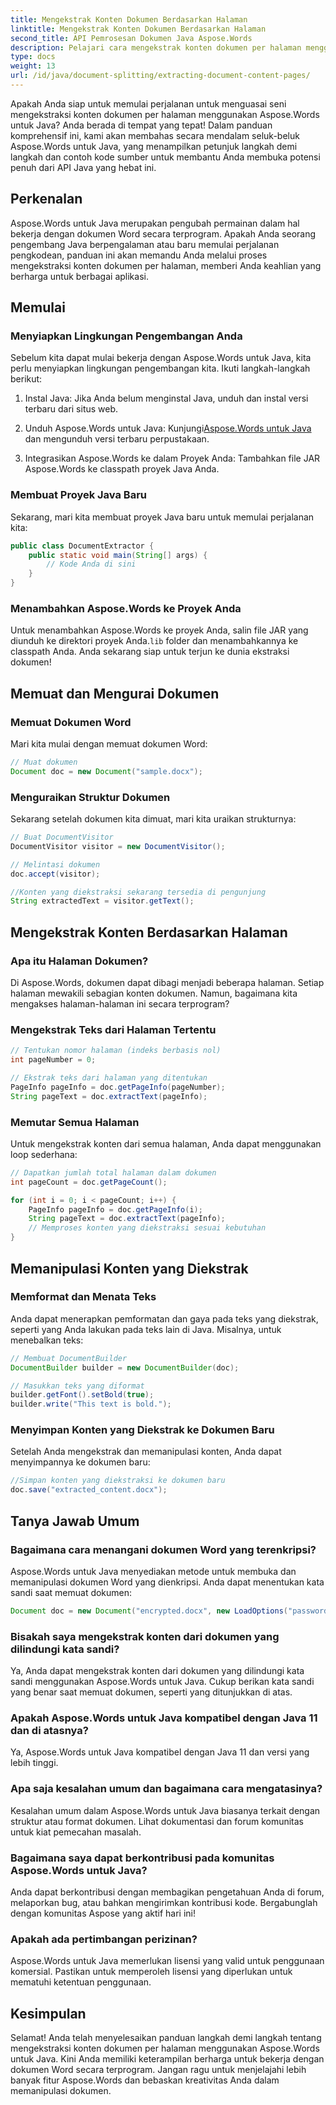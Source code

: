 ```yaml
---
title: Mengekstrak Konten Dokumen Berdasarkan Halaman
linktitle: Mengekstrak Konten Dokumen Berdasarkan Halaman
second_title: API Pemrosesan Dokumen Java Aspose.Words
description: Pelajari cara mengekstrak konten dokumen per halaman menggunakan Aspose.Words untuk Java. Panduan langkah demi langkah dengan kode sumber ini akan menjadikan Anda ahli dalam waktu singkat.
type: docs
weight: 13
url: /id/java/document-splitting/extracting-document-content-pages/
---
```


Apakah Anda siap untuk memulai perjalanan untuk menguasai seni mengekstraksi konten dokumen per halaman menggunakan Aspose.Words untuk Java? Anda berada di tempat yang tepat! Dalam panduan komprehensif ini, kami akan membahas secara mendalam seluk-beluk Aspose.Words untuk Java, yang menampilkan petunjuk langkah demi langkah dan contoh kode sumber untuk membantu Anda membuka potensi penuh dari API Java yang hebat ini.

## Perkenalan

Aspose.Words untuk Java merupakan pengubah permainan dalam hal bekerja dengan dokumen Word secara terprogram. Apakah Anda seorang pengembang Java berpengalaman atau baru memulai perjalanan pengkodean, panduan ini akan memandu Anda melalui proses mengekstraksi konten dokumen per halaman, memberi Anda keahlian yang berharga untuk berbagai aplikasi.

## Memulai

### Menyiapkan Lingkungan Pengembangan Anda

Sebelum kita dapat mulai bekerja dengan Aspose.Words untuk Java, kita perlu menyiapkan lingkungan pengembangan kita. Ikuti langkah-langkah berikut:

1. Instal Java: Jika Anda belum menginstal Java, unduh dan instal versi terbaru dari situs web.

2.  Unduh Aspose.Words untuk Java: Kunjungi[Aspose.Words untuk Java](https://releases.aspose.com/words/java/) dan mengunduh versi terbaru perpustakaan.

3. Integrasikan Aspose.Words ke dalam Proyek Anda: Tambahkan file JAR Aspose.Words ke classpath proyek Java Anda.

### Membuat Proyek Java Baru

Sekarang, mari kita membuat proyek Java baru untuk memulai perjalanan kita:

```java
public class DocumentExtractor {
    public static void main(String[] args) {
        // Kode Anda di sini
    }
}
```

### Menambahkan Aspose.Words ke Proyek Anda

 Untuk menambahkan Aspose.Words ke proyek Anda, salin file JAR yang diunduh ke direktori proyek Anda.`lib` folder dan menambahkannya ke classpath Anda. Anda sekarang siap untuk terjun ke dunia ekstraksi dokumen!

## Memuat dan Mengurai Dokumen

### Memuat Dokumen Word

Mari kita mulai dengan memuat dokumen Word:

```java
// Muat dokumen
Document doc = new Document("sample.docx");
```

### Menguraikan Struktur Dokumen

Sekarang setelah dokumen kita dimuat, mari kita uraikan strukturnya:

```java
// Buat DocumentVisitor
DocumentVisitor visitor = new DocumentVisitor();

// Melintasi dokumen
doc.accept(visitor);

//Konten yang diekstraksi sekarang tersedia di pengunjung
String extractedText = visitor.getText();
```

## Mengekstrak Konten Berdasarkan Halaman

### Apa itu Halaman Dokumen?

Di Aspose.Words, dokumen dapat dibagi menjadi beberapa halaman. Setiap halaman mewakili sebagian konten dokumen. Namun, bagaimana kita mengakses halaman-halaman ini secara terprogram?

### Mengekstrak Teks dari Halaman Tertentu

```java
// Tentukan nomor halaman (indeks berbasis nol)
int pageNumber = 0;

// Ekstrak teks dari halaman yang ditentukan
PageInfo pageInfo = doc.getPageInfo(pageNumber);
String pageText = doc.extractText(pageInfo);
```

### Memutar Semua Halaman

Untuk mengekstrak konten dari semua halaman, Anda dapat menggunakan loop sederhana:

```java
// Dapatkan jumlah total halaman dalam dokumen
int pageCount = doc.getPageCount();

for (int i = 0; i < pageCount; i++) {
    PageInfo pageInfo = doc.getPageInfo(i);
    String pageText = doc.extractText(pageInfo);
    // Memproses konten yang diekstraksi sesuai kebutuhan
}
```

## Memanipulasi Konten yang Diekstrak

### Memformat dan Menata Teks

Anda dapat menerapkan pemformatan dan gaya pada teks yang diekstrak, seperti yang Anda lakukan pada teks lain di Java. Misalnya, untuk menebalkan teks:

```java
// Membuat DocumentBuilder
DocumentBuilder builder = new DocumentBuilder(doc);

// Masukkan teks yang diformat
builder.getFont().setBold(true);
builder.write("This text is bold.");
```

### Menyimpan Konten yang Diekstrak ke Dokumen Baru

Setelah Anda mengekstrak dan memanipulasi konten, Anda dapat menyimpannya ke dokumen baru:

```java
//Simpan konten yang diekstraksi ke dokumen baru
doc.save("extracted_content.docx");
```

## Tanya Jawab Umum

### Bagaimana cara menangani dokumen Word yang terenkripsi?

Aspose.Words untuk Java menyediakan metode untuk membuka dan memanipulasi dokumen Word yang dienkripsi. Anda dapat menentukan kata sandi saat memuat dokumen:

```java
Document doc = new Document("encrypted.docx", new LoadOptions("password"));
```

### Bisakah saya mengekstrak konten dari dokumen yang dilindungi kata sandi?

Ya, Anda dapat mengekstrak konten dari dokumen yang dilindungi kata sandi menggunakan Aspose.Words untuk Java. Cukup berikan kata sandi yang benar saat memuat dokumen, seperti yang ditunjukkan di atas.

### Apakah Aspose.Words untuk Java kompatibel dengan Java 11 dan di atasnya?

Ya, Aspose.Words untuk Java kompatibel dengan Java 11 dan versi yang lebih tinggi.

### Apa saja kesalahan umum dan bagaimana cara mengatasinya?

Kesalahan umum dalam Aspose.Words untuk Java biasanya terkait dengan struktur atau format dokumen. Lihat dokumentasi dan forum komunitas untuk kiat pemecahan masalah.

### Bagaimana saya dapat berkontribusi pada komunitas Aspose.Words untuk Java?

Anda dapat berkontribusi dengan membagikan pengetahuan Anda di forum, melaporkan bug, atau bahkan mengirimkan kontribusi kode. Bergabunglah dengan komunitas Aspose yang aktif hari ini!

### Apakah ada pertimbangan perizinan?

Aspose.Words untuk Java memerlukan lisensi yang valid untuk penggunaan komersial. Pastikan untuk memperoleh lisensi yang diperlukan untuk mematuhi ketentuan penggunaan.

## Kesimpulan

Selamat! Anda telah menyelesaikan panduan langkah demi langkah tentang mengekstraksi konten dokumen per halaman menggunakan Aspose.Words untuk Java. Kini Anda memiliki keterampilan berharga untuk bekerja dengan dokumen Word secara terprogram. Jangan ragu untuk menjelajahi lebih banyak fitur Aspose.Words dan bebaskan kreativitas Anda dalam memanipulasi dokumen.